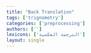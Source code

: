 ```yaml
---
title: "Back Translation"
tags: ['trignometry']
categories: ['preprocessing']
authors: ['']
lexicons: ['الترجمة العكسية']
layout: single
---
```

